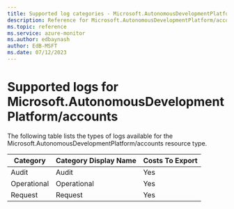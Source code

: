 ```yaml
---
title: Supported log categories - Microsoft.AutonomousDevelopmentPlatform/accounts
description: Reference for Microsoft.AutonomousDevelopmentPlatform/accounts in Azure Monitor Logs.
ms.topic: reference
ms.service: azure-monitor
ms.author: edbaynash
author: EdB-MSFT
ms.date: 07/12/2023
---
```

# Supported logs for Microsoft.AutonomousDevelopmentPlatform/accounts  
<!-- Data source : naam-->


  The following table lists the types of logs available for the Microsoft.AutonomousDevelopmentPlatform/accounts resource type.

|Category|Category Display Name|Costs To Export|
|---|---|---|
|Audit |Audit |Yes |
|Operational |Operational |Yes |
|Request |Request |Yes |


<!--Gen Date:  Wed Jul 12 2023 17:59:09 GMT+0300 (Israel Daylight Time)-->